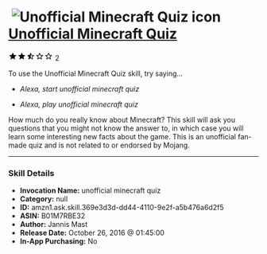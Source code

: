 # &nbsp;<img src="skill_icon" alt="Unofficial Minecraft Quiz icon" width="36"> [Unofficial Minecraft Quiz](http://alexa.amazon.com/#skills/amzn1.ask.skill.369e3d3d-dd44-4110-9e2f-a5b476a6d2f5)
![2.5 stars](../../images/ic_star_black_18dp_1x.png)![2.5 stars](../../images/ic_star_black_18dp_1x.png)![2.5 stars](../../images/ic_star_half_black_18dp_1x.png)![2.5 stars](../../images/ic_star_border_black_18dp_1x.png)![2.5 stars](../../images/ic_star_border_black_18dp_1x.png) 2

To use the Unofficial Minecraft Quiz skill, try saying...

* *Alexa, start unofficial minecraft quiz*

* *Alexa, play unofficial minecraft quiz*

How much do you really know about Minecraft? This skill will ask you questions that you might not know the answer to, in which case you will learn some interesting new facts about the game.
This is an unofficial fan-made quiz and is not related to or endorsed by Mojang.

***

### Skill Details

* **Invocation Name:** unofficial minecraft quiz
* **Category:** null
* **ID:** amzn1.ask.skill.369e3d3d-dd44-4110-9e2f-a5b476a6d2f5
* **ASIN:** B01M7RBE32
* **Author:** Jannis Mast
* **Release Date:** October 26, 2016 @ 01:45:00
* **In-App Purchasing:** No
